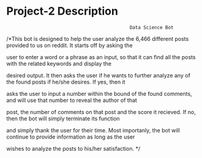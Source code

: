 # Project-2 Description 

                                                 Data Science Bot

/*This bot is designed to help the user analyze the 6,466 different posts provided to us on reddit. It starts off by asking the

user to enter a word or a phrase as an input, so that it can find all the posts with the related keywords and display the 

desired output. It then asks the user if he wants to further analyze any of the found posts if he/she desires. If yes, then it 

asks the user to input a number within the bound of the found comments, and will use that number to reveal the author of that 

post, the number of comments on that post and the score it recieved. If no, then the bot will simply terminate its function 

and simply thank the user for their time. Most importanly, the bot will continue to provide information as long as the user 

wishes to analyze the posts to his/her satisfaction. 
*/
